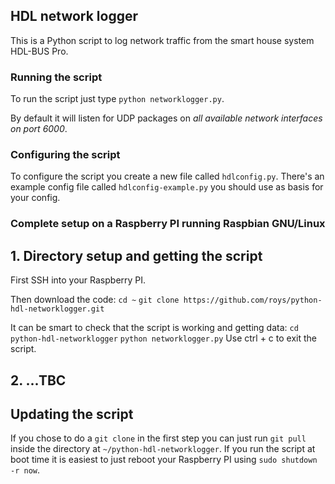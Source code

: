 ## HDL network logger
This is a Python script to log network traffic from the smart house system HDL-BUS Pro.

### Running the script
To run the script just type `python networklogger.py`.

By default it will listen for UDP packages on *all available network interfaces on port 6000*.

### Configuring the script
To configure the script you create a new file called `hdlconfig.py`. There's an example config file called `hdlconfig-example.py` you should use as basis for your config.

### Complete setup on a Raspberry PI running Raspbian GNU/Linux

## 1. Directory setup and getting the script

First SSH into your Raspberry PI.

Then download the code:
`cd ~`
`git clone https://github.com/roys/python-hdl-networklogger.git`

It can be smart to check that the script is working and getting data:
`cd python-hdl-networklogger`
`python networklogger.py`
Use ctrl + c to exit the script.

## 2. ...TBC

## Updating the script

If you chose to do a `git clone` in the first step you can just run `git pull` inside the directory at `~/python-hdl-networklogger`. If you run the script at boot
time it is easiest to just reboot your Raspberry PI using `sudo shutdown -r now`.
